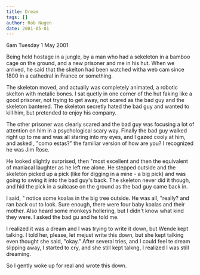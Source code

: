 ```yaml
---
title: Dream
tags: []
author: Rob Nugen
date: 2001-05-01
---
```


<p class=date>6am Tuesday 1 May 2001</p>

<p class=dream>Being held hostage in a jungle, by a man who had a sekeleton in a bamboo cage on the ground, and a new prisoner and me in his hut.  When we arrived, he said that the skelton had been watched witha web cam since 1800 in a cathedral in France or something.</p>

<p class=dream>The skeleton moved, and actually was completely animated, a robotic skelton with metalic bones.  I sat quetly in one corner of the hut faking like a good prisoner, not trying to get away, not scared as the bad guy and the skeleton bantered.  The skeleton secretly hated the bad guy and wanted to kill him, but pretended to enjoy his company.</p>

<p class=dream>The other prisoner was clearly scared and the bad guy was focusing a lot of attention on him in a psychological scary way.  Finally the bad guy walked right up to me and was all staring into my eyes, and I gazed cooly at him, and asked , "como estas?" the familiar version of how are you?  I recognized he was Jim Rose.</p>

<p class=dream>He looked slightly surprised, then "most excellent and then the equivalent of maniacal laughter as he left me alone.  He stepped outside and the skeleton picked up a pick (like for digging in a mine - a big pick) and was going to swing it into the bad guy's back.  The skeleton never did it though, and hid the pick in a suitcase on the ground as the bad guy came back in.</p>

<p class=dream>I said, " notice some koalas in the big tree outside.  He was all, "really?  and ran back out to look.  Sure enough, there were four baby koalas and their mother.  Also heard some monkeys hollering, but I didn't know what kind they were.   I asked the bad gu and he told me.</p>

<p class=dream>I realized it was a dream and I was trying to write it down, but Wende kept talking.  I told her, please, let mejust write this down, but she kept talking even thought she said, "okay."  After several tries, and I could feel te dream slipping away, I started to cry, and she still kept talkng, I realized I was still dreaming.</p>

<p>So I gently woke up for real and wrote this down.</p>
